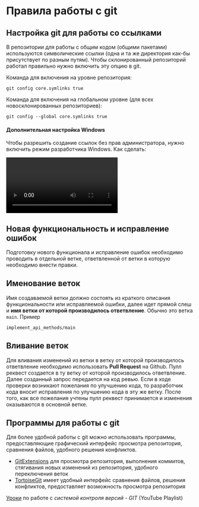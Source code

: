 ﻿# Правила работы с git

## Настройка git для работы со ссылками

В репозитории для работы с общим кодом (общими пакетами) используются символические ссылки (одна и та же директория как-бы присутствует по разным путям). Чтобы склонированный репозиторий работал правильно нужно включить эту опцию в git.

Команда для включения на уровне репозитория:

```
git config core.symlinks true
```

Команда для включения на глобальном уровне (для всех новосклонированных репозиториев):

```
git config --global core.symlinks true
```

#### Дополнительная настройка Windows

Чтобы разрешить создание ссылок без прав администратора, нужно включить 
режим разработчика Windows. Как сделать:

![Видеоинструкция](./video/developer_mode.mp4)

## Новая функциональность и исправление ошибок

Подготовку нового функционала и исправление ошибок необходимо проводить в отдельной ветке, ответвленной от ветки в которую необходимо внести правки.

## Именование веток
Имя создаваемой ветки должно состоять из краткого описания функциональности или исправляемой ошибки, далее идет прямой слеш и **имя ветки от которой производилось ответвление**. Обычно это ветка `main`.
Пример

    implement_api_methods/main

## Вливание веток
Для вливания изменений из ветки в ветку от которой производилось ответвление необходимо использовать **Pull Request** на Github. Пулл реквест создается в ту ветку от которой производилось ответвление. Далее созданный запрос передается на код ревью. Если в ходе проверки возникают пожелания по улучшению кода, то разработчик кода вносит исправления по улучшению кода в эту же ветку. После того, как все пожелания учтены пулл реквест принимается и изменения оказываются в основной ветке.

## Программы для работы с git
Для более удобной работы с git можно использовать программы, предоставляющие графический интерфейс просмотра репозитория, сравнения файлов, удобного решения конфликтов.

 - [GitExtensions](http://gitextensions.github.io/) для просмотра
   репозитория, выполнения коммитов, стягивания новых изменений из
   репозитория, удобного переключения веток
 - [TortoiseGit](https://tortoisegit.org/download/) имеет удобный
   интерфейс сравнения файлов, решения конфликтов, предоставляет
   возможность просмотра репозитория


[Уроки](https://www.youtube.com/playlist?list=PLRs8EELOYKc44Y_fKFvADdPXbrYZDQqr0) по работе с *системой контроля версий - GIT* (YouTube Playlist)